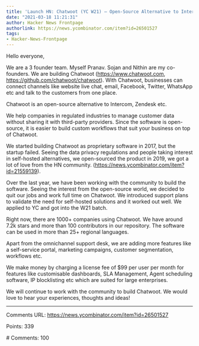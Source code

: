 ```yaml
---
title: 'Launch HN: Chatwoot (YC W21) – Open-Source Alternative to Intercom, Zendesk'
date: "2021-03-18 11:21:31"
author: Hacker News Frontpage
authorlink: https://news.ycombinator.com/item?id=26501527
tags:
- Hacker-News-Frontpage
---
```


<p>Hello everyone,<p>We are a 3 founder team. Myself Pranav. Sojan and Nithin are my co-founders. We are building Chatwoot (<a href="https://www.chatwoot.com" rel="nofollow">https://www.chatwoot.com</a>, <a href="https://github.com/chatwoot/chatwoot" rel="nofollow">https://github.com/chatwoot/chatwoot</a>). With Chatwoot, businesses can connect channels like website live chat, email, Facebook, Twitter, WhatsApp etc and talk to the customers from one place.<p>Chatwoot is an open-source alternative to Intercom, Zendesk etc.<p>We help companies in regulated industries to manage customer data without sharing it with third-party providers. Since the software is open-source, it is easier to build custom workflows that suit your business on top of Chatwoot.<p>We started building Chatwoot as proprietary software in 2017, but the startup failed. Seeing the data privacy regulations and people taking interest in self-hosted alternatives, we open-sourced the product in 2019, we got a lot of love from the HN community. (<a href="https://news.ycombinator.com/item?id=21559139" rel="nofollow">https://news.ycombinator.com/item?id=21559139</a>).<p>Over the last year, we have been working with the community to build the software. Seeing the interest from the open-source world, we decided to quit our jobs and work full time on Chatwoot. We introduced support plans to validate the need for self-hosted solutions and it worked out well. We applied to YC and got into the W21 batch.<p>Right now, there are 1000+ companies using Chatwoot. We have around 7.2k stars and more than 100 contributors in our repository. The software can be used in more than 25+ regional languages.<p>Apart from the omnichannel support desk, we are adding more features like a self-service portal, marketing campaigns, customer segmentation, workflows etc.<p>We make money by charging a license fee of $99 per user per month for features like customisable dashboards, SLA Management, Agent scheduling software, IP blocklisting etc which are suited for large enterprises.<p>We will continue to work with the community to build Chatwoot. We would love to hear your experiences, thoughts and ideas!</p>
<hr>
<p>Comments URL: <a href="https://news.ycombinator.com/item?id=26501527">https://news.ycombinator.com/item?id=26501527</a></p>
<p>Points: 339</p>
<p># Comments: 100</p>

